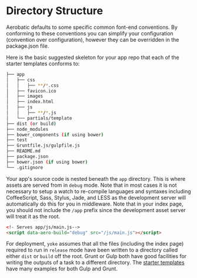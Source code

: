 # Directory Structure

Aerobatic defaults to some specific common font-end conventions. By conforming to these conventions you can simplify your configuration (convention over configuration), however they can be overridden in the package.json file.

Here is the basic suggested skeleton for your app repo that each of the starter templates conforms to:

```bash
├── app
│   ├── css
│   │   ├── **/*.css
│   ├── favicon.ico
│   ├── images
│   ├── index.html
│   ├── js
│   │   ├── **/*.js
│   └── partials/template
├── dist (or build)
├── node_modules
├── bower_components (if using bower)
├── test
├── Gruntfile.js/gulpfile.js
├── README.md
├── package.json
├── bower.json (if using bower)
└── .gitignore
```

Your app's source code is nested beneath the `app` directory. This is where assets are served from in `debug` mode. Note that in most cases it is not necessary to setup a watch to re-compile languages and syntaxes including CoffeeScript, Sass, Stylus, Jade, and LESS as the development server will automatically do this for you in middleware. Note that in your index page, you should not include the `/app` prefix since the development asset server will treat it as the root.

```html
<!- Serves app/js/main.js-->
<script data-aero-build="debug" src="/js/main.js"></script>
```

For deployment, `yoke` assumes that all the files (including the index page) required to run in `release` mode have been written to a directory called either `dist` or `build` off the root. Grunt or Gulp both have good facilities for writing the outputs of a task to a different directory. The [starter templates](/docs/starter-templates) have many examples for both Gulp and Grunt.

